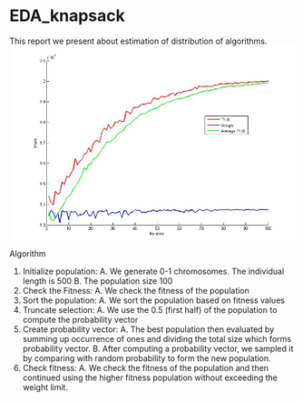 # EDA_knapsack
This report we present about estimation of distribution of algorithms.
![alt text](https://github.com/borguleabhijeet/EDA_knapsack/blob/master/EDA_knapsack/works.jpg)
Algorithm 
1. Initialize population:
A. We generate 0-1 chromosomes. The individual length is 500
B. The population size 100
2. Check the Fitness:
A. We check the fitness of the population
3. Sort the population:
A. We sort the population based on fitness values
4. Truncate selection:
A. We use the 0.5 (first half) of the population to compute the probability
vector
5. Create probability vector:
A. The best population then evaluated by summing up occurrence of ones and
dividing the total size which forms probability vector.
B. After computing a probability vector, we sampled it by comparing with
random probability to form the new population.
6. Check fitness:
A. We check the fitness of the population and then continued using the higher
fitness population without exceeding the weight limit.
